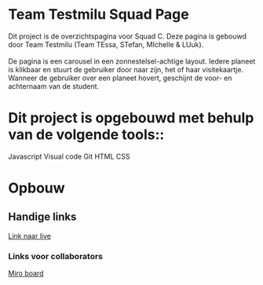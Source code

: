 # Team Testmilu Squad Page

Dit project is de overzichtspagina voor Squad C.
Deze pagina is gebouwd door Team Testmilu (Team TEssa, STefan, MIchelle & LUuk).
<br>
<br>
De pagina is een carousel in een zonnestelsel-achtige layout. Iedere planeet is klikbaar en stuurt de gebruiker door naar zijn, het of haar visitekaartje. Wanneer de gebruiker over een planeet hovert, geschijnt de voor- en achternaam van de student.

# Dit project is opgebouwd met behulp van de volgende tools::
Javascript 
Visual code
Git
HTML
CSS

# Opbouw 






## Handige links

[Link naar live](https://testmilu.student.fdnd.nl/)

### Links voor collaborators
[Miro board](https://miro.com/welcomeonboard/QU9HeTF5OWxYUlhkYlREZTFMSDYxa3VZdUd4OExYVWZJdGdGUlh5OUNlczM3dlQyejRwVnB4UlNQSDhQM2JyaHwzNDU4NzY0NTMzMDY3NjQyODY5?share_link_id=330823329398)
